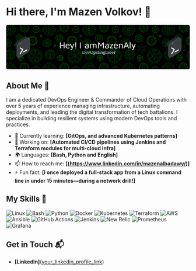# Hi there, I'm Mazen Volkov! 👋

![Banner Image](./github-header-image.png)

## About Me 🚀

I am a dedicated DevOps Engineer & Commander of Cloud Operations with over 5 years of experience managing infrastructure, automating deployments, and leading the digital transformation of tech battalions. I specialize in building resilient systems using modern DevOps tools and practices.

- 🌱 Currently learning: **[GitOps, and advanced Kubernetes patterns]**
- 🔭 Working on: **[Automated CI/CD pipelines using Jenkins and Terraform modules for multi-cloud infra]**
- 🌍 Languages: **[Bash, Python and English]**
- 📫 How to reach me: **[(https://www.linkedin.com/in/mazenalbadawy/)]**
- ⚡ Fun fact: **[I once deployed a full-stack app from a Linux command line in under 15 minutes—during a network drill!]**

## My Skills 🧠

![Linux](https://img.shields.io/badge/Linux-FCC624?style=flat-square&logo=linux&logoColor=black)
![Bash](https://img.shields.io/badge/Bash-4EAA25?style=flat-square&logo=gnu-bash&logoColor=white)
![Python](https://img.shields.io/badge/Python-3776AB?style=flat-square&logo=python&logoColor=white)
![Docker](https://img.shields.io/badge/Docker-2496ED?style=flat-square&logo=docker&logoColor=white)
![Kubernetes](https://img.shields.io/badge/Kubernetes-326CE5?style=flat-square&logo=kubernetes&logoColor=white)
![Terraform](https://img.shields.io/badge/Terraform-623CE4?style=flat-square&logo=terraform&logoColor=white)
![AWS](https://img.shields.io/badge/AWS-232F3E?style=flat-square&logo=amazon-aws&logoColor=white)
![Ansible](https://img.shields.io/badge/Ansible-EE0000?style=flat-square&logo=ansible&logoColor=white)
![GitHub Actions](https://img.shields.io/badge/GitHub_Actions-2088FF?style=flat-square&logo=github-actions&logoColor=white)
![Jenkins](https://img.shields.io/badge/Jenkins-D24939?style=flat-square&logo=jenkins&logoColor=white)
![New Relic](https://img.shields.io/badge/NewRelic-008C99?style=flat-square&logo=new-relic&logoColor=white)
![Prometheus](https://img.shields.io/badge/Prometheus-E6522C?style=flat-square&logo=prometheus&logoColor=white)
![Grafana](https://img.shields.io/badge/Grafana-F46800?style=flat-square&logo=grafana&logoColor=white)



## Get in Touch 📬

- **[LinkedIn]**([your_linkedin_profile_link](https://www.linkedin.com/in/mazenalbadawy/))




